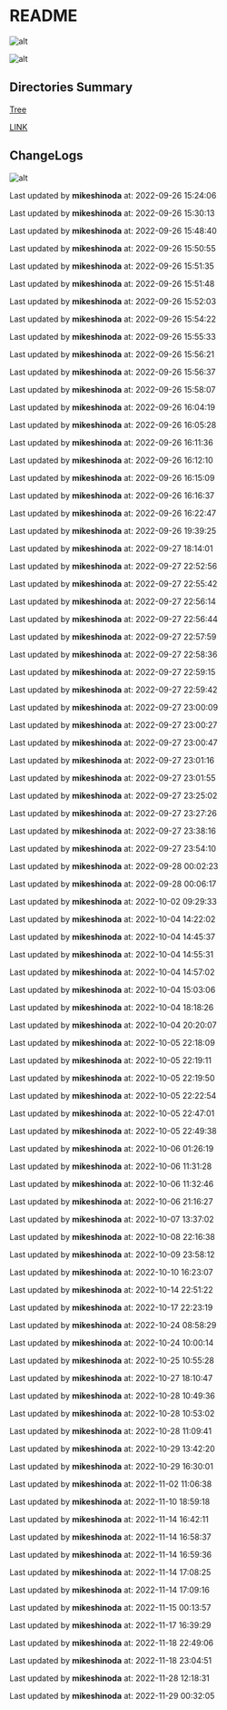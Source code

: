 # README

![alt](https://img.shields.io/badge/notes-mikeshinoda-brightgreen)

![alt](https://img.shields.io/badge/notes-mikeshinoda-brightgreen)

## Directories Summary

[Tree](./TREE.md)

[LINK](./LINK.md)

## ChangeLogs

![alt](https://img.shields.io/badge/update-mikeshinoda-brightgreen)

Last updated by **mikeshinoda** at: 2022-09-26 15:24:06

Last updated by **mikeshinoda** at: 2022-09-26 15:30:13

Last updated by **mikeshinoda** at: 2022-09-26 15:48:40

Last updated by **mikeshinoda** at: 2022-09-26 15:50:55

Last updated by **mikeshinoda** at: 2022-09-26 15:51:35

Last updated by **mikeshinoda** at: 2022-09-26 15:51:48

Last updated by **mikeshinoda** at: 2022-09-26 15:52:03

Last updated by **mikeshinoda** at: 2022-09-26 15:54:22

Last updated by **mikeshinoda** at: 2022-09-26 15:55:33

Last updated by **mikeshinoda** at: 2022-09-26 15:56:21

Last updated by **mikeshinoda** at: 2022-09-26 15:56:37

Last updated by **mikeshinoda** at: 2022-09-26 15:58:07

Last updated by **mikeshinoda** at: 2022-09-26 16:04:19

Last updated by **mikeshinoda** at: 2022-09-26 16:05:28

Last updated by **mikeshinoda** at: 2022-09-26 16:11:36

Last updated by **mikeshinoda** at: 2022-09-26 16:12:10

Last updated by **mikeshinoda** at: 2022-09-26 16:15:09

Last updated by **mikeshinoda** at: 2022-09-26 16:16:37

Last updated by **mikeshinoda** at: 2022-09-26 16:22:47

Last updated by **mikeshinoda** at: 2022-09-26 19:39:25

Last updated by **mikeshinoda** at: 2022-09-27 18:14:01

Last updated by **mikeshinoda** at: 2022-09-27 22:52:56

Last updated by **mikeshinoda** at: 2022-09-27 22:55:42

Last updated by **mikeshinoda** at: 2022-09-27 22:56:14

Last updated by **mikeshinoda** at: 2022-09-27 22:56:44

Last updated by **mikeshinoda** at: 2022-09-27 22:57:59

Last updated by **mikeshinoda** at: 2022-09-27 22:58:36

Last updated by **mikeshinoda** at: 2022-09-27 22:59:15

Last updated by **mikeshinoda** at: 2022-09-27 22:59:42

Last updated by **mikeshinoda** at: 2022-09-27 23:00:09

Last updated by **mikeshinoda** at: 2022-09-27 23:00:27

Last updated by **mikeshinoda** at: 2022-09-27 23:00:47

Last updated by **mikeshinoda** at: 2022-09-27 23:01:16

Last updated by **mikeshinoda** at: 2022-09-27 23:01:55

Last updated by **mikeshinoda** at: 2022-09-27 23:25:02

Last updated by **mikeshinoda** at: 2022-09-27 23:27:26

Last updated by **mikeshinoda** at: 2022-09-27 23:38:16

Last updated by **mikeshinoda** at: 2022-09-27 23:54:10

Last updated by **mikeshinoda** at: 2022-09-28 00:02:23

Last updated by **mikeshinoda** at: 2022-09-28 00:06:17

Last updated by **mikeshinoda** at: 2022-10-02 09:29:33

Last updated by **mikeshinoda** at: 2022-10-04 14:22:02

Last updated by **mikeshinoda** at: 2022-10-04 14:45:37

Last updated by **mikeshinoda** at: 2022-10-04 14:55:31

Last updated by **mikeshinoda** at: 2022-10-04 14:57:02

Last updated by **mikeshinoda** at: 2022-10-04 15:03:06

Last updated by **mikeshinoda** at: 2022-10-04 18:18:26

Last updated by **mikeshinoda** at: 2022-10-04 20:20:07

Last updated by **mikeshinoda** at: 2022-10-05 22:18:09

Last updated by **mikeshinoda** at: 2022-10-05 22:19:11

Last updated by **mikeshinoda** at: 2022-10-05 22:19:50

Last updated by **mikeshinoda** at: 2022-10-05 22:22:54

Last updated by **mikeshinoda** at: 2022-10-05 22:47:01

Last updated by **mikeshinoda** at: 2022-10-05 22:49:38

Last updated by **mikeshinoda** at: 2022-10-06 01:26:19

Last updated by **mikeshinoda** at: 2022-10-06 11:31:28

Last updated by **mikeshinoda** at: 2022-10-06 11:32:46

Last updated by **mikeshinoda** at: 2022-10-06 21:16:27

Last updated by **mikeshinoda** at: 2022-10-07 13:37:02

Last updated by **mikeshinoda** at: 2022-10-08 22:16:38

Last updated by **mikeshinoda** at: 2022-10-09 23:58:12

Last updated by **mikeshinoda** at: 2022-10-10 16:23:07

Last updated by **mikeshinoda** at: 2022-10-14 22:51:22

Last updated by **mikeshinoda** at: 2022-10-17 22:23:19

Last updated by **mikeshinoda** at: 2022-10-24 08:58:29

Last updated by **mikeshinoda** at: 2022-10-24 10:00:14

Last updated by **mikeshinoda** at: 2022-10-25 10:55:28

Last updated by **mikeshinoda** at: 2022-10-27 18:10:47

Last updated by **mikeshinoda** at: 2022-10-28 10:49:36

Last updated by **mikeshinoda** at: 2022-10-28 10:53:02

Last updated by **mikeshinoda** at: 2022-10-28 11:09:41

Last updated by **mikeshinoda** at: 2022-10-29 13:42:20

Last updated by **mikeshinoda** at: 2022-10-29 16:30:01

Last updated by **mikeshinoda** at: 2022-11-02 11:06:38

Last updated by **mikeshinoda** at: 2022-11-10 18:59:18

Last updated by **mikeshinoda** at: 2022-11-14 16:42:11

Last updated by **mikeshinoda** at: 2022-11-14 16:58:37

Last updated by **mikeshinoda** at: 2022-11-14 16:59:36

Last updated by **mikeshinoda** at: 2022-11-14 17:08:25

Last updated by **mikeshinoda** at: 2022-11-14 17:09:16

Last updated by **mikeshinoda** at: 2022-11-15 00:13:57

Last updated by **mikeshinoda** at: 2022-11-17 16:39:29

Last updated by **mikeshinoda** at: 2022-11-18 22:49:06

Last updated by **mikeshinoda** at: 2022-11-18 23:04:51

Last updated by **mikeshinoda** at: 2022-11-28 12:18:31

Last updated by **mikeshinoda** at: 2022-11-29 00:32:05
